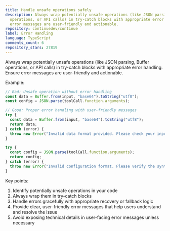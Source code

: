 ```yaml
---
title: Handle unsafe operations safely
description: Always wrap potentially unsafe operations (like JSON parsing, Buffer
  operations, or API calls) in try-catch blocks with appropriate error handling. Ensure
  error messages are user-friendly and actionable.
repository: continuedev/continue
label: Error Handling
language: TypeScript
comments_count: 6
repository_stars: 27819
---
```


Always wrap potentially unsafe operations (like JSON parsing, Buffer operations, or API calls) in try-catch blocks with appropriate error handling. Ensure error messages are user-friendly and actionable.

Example:
```typescript
// Bad: Unsafe operation without error handling
const data = Buffer.from(input, "base64").toString("utf8");
const config = JSON.parse(toolCall.function.arguments);

// Good: Proper error handling with user-friendly messages
try {
  const data = Buffer.from(input, "base64").toString("utf8");
  return data;
} catch (error) {
  throw new Error("Invalid data format provided. Please check your input.");
}

try {
  const config = JSON.parse(toolCall.function.arguments);
  return config;
} catch (error) {
  throw new Error("Invalid configuration format. Please verify the syntax.");
}
```

Key points:
1. Identify potentially unsafe operations in your code
2. Always wrap them in try-catch blocks
3. Handle errors gracefully with appropriate recovery or fallback logic
4. Provide clear, user-friendly error messages that help users understand and resolve the issue
5. Avoid exposing technical details in user-facing error messages unless necessary